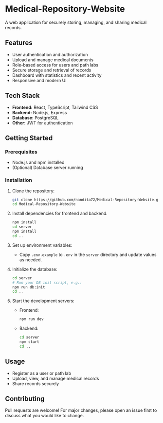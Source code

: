 # Medical-Repository-Website

A web application for securely storing, managing, and sharing medical records.

## Features

- User authentication and authorization
- Upload and manage medical documents
- Role-based access for users and path labs
- Secure storage and retrieval of records
- Dashboard with statistics and recent activity
- Responsive and modern UI

## Tech Stack

- **Frontend:** React, TypeScript, Tailwind CSS
- **Backend:** Node.js, Express
- **Database:** PostgreSQL
- **Other:** JWT for authentication

## Getting Started

### Prerequisites

- Node.js and npm installed
- (Optional) Database server running

### Installation

1. Clone the repository:
    ```sh
    git clone https://github.com/nandita72/Medical-Repository-Website.git
    cd Medical-Repository-Website
    ```

2. Install dependencies for frontend and backend:
    ```sh
    npm install
    cd server
    npm install
    cd ..
    ```

3. Set up environment variables:
    - Copy `.env.example` to `.env` in the `server` directory and update values as needed.

4. Initialize the database:
    ```sh
    cd server
    # Run your DB init script, e.g.:
    npm run db:init
    cd ..
    ```

5. Start the development servers:
    - Frontend:
        ```sh
        npm run dev
        ```
    - Backend:
        ```sh
        cd server
        npm start
        cd ..
        ```

## Usage

- Register as a user or path lab
- Upload, view, and manage medical records
- Share records securely

## Contributing

Pull requests are welcome! For major changes, please open an issue first to discuss what you would like to change.
